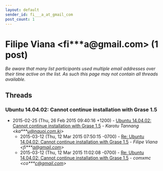 ```yaml
---
layout: default
sender_id: fi___a_at_gmail_com
post_count: 1
---
```


# Filipe Viana <fi***a<span>@</span>gmail.com> (1 post)

_Be aware that many list participants used multiple email addresses over their time active on the list. As such this page may not contain all threads available._

## Threads

### Ubuntu 14.04.02: Cannot continue installation with Grase 1.5
+ 2015-02-25 (Thu, 26 Feb 2015 09:40:16 +1200) - [Ubuntu 14.04.02: Cannot continue installation with Grase 1.5](/archive/2015/02/cbc8473d0c5b67451d04caa1dcbebbb5f22ea49f0a130353ab32f14840491f4b) - _Karotu Tannang \<ka***u@nauoi.com.ki\>_
  + 2015-03-12 (Thu, 12 Mar 2015 07:50:15 -0700) - [Re: Ubuntu 14.04.02: Cannot continue installation with Grase 1.5](/archive/2015/03/eba2e6caa45e9fc2c7a1ff7577d6933d3cd3227d9c3e0c4826fc76993a07ac4c) - _Filipe Viana \<fi***a@gmail.com\>_
  + 2015-03-12 (Thu, 12 Mar 2015 11:02:08 -0700) - [Re: Ubuntu 14.04.02: Cannot continue installation with Grase 1.5](/archive/2015/03/6f767f3fe5adc7584f7e63b095f8f0ceee88b8890077f419b058eda65f492edf) - _comxmc \<co***c@gmail.com\>_

